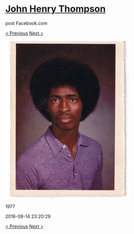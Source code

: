 # [John Henry Thompson](../README.md)
post Facebook.com

[< Previous](2016-08-24-1.md) [Next >](2016-08-13-1.md)

[![](../media/2016-08-14/Timeline-Photos-1977.jpg)](../README.md)

1977

2016-08-14 23:20:29

[< Previous](2016-08-24-1.md) [Next >](2016-08-13-1.md)